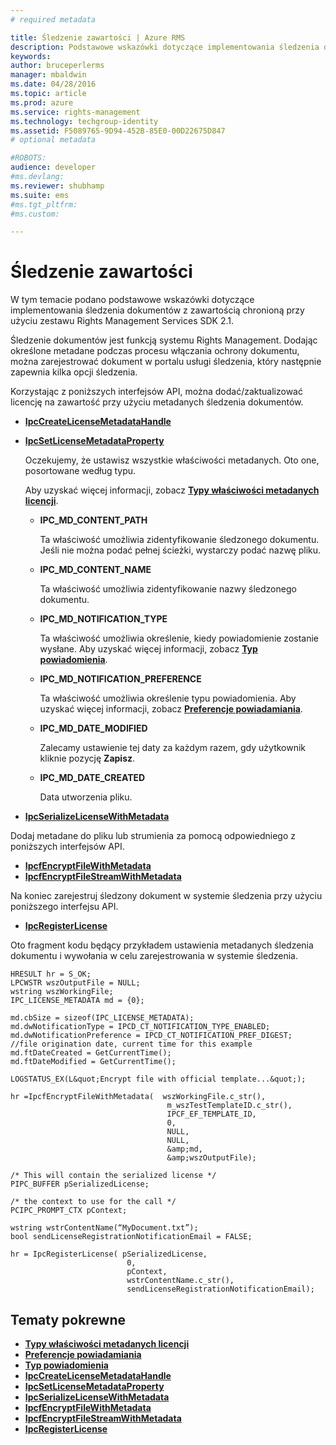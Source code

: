```yaml
---
# required metadata

title: Śledzenie zawartości | Azure RMS
description: Podstawowe wskazówki dotyczące implementowania śledzenia dokumentów
keywords:
author: bruceperlerms
manager: mbaldwin
ms.date: 04/28/2016
ms.topic: article
ms.prod: azure
ms.service: rights-management
ms.technology: techgroup-identity
ms.assetid: F5089765-9D94-452B-85E0-00D22675D847
# optional metadata

#ROBOTS:
audience: developer
#ms.devlang:
ms.reviewer: shubhamp
ms.suite: ems
#ms.tgt_pltfrm:
#ms.custom:

---
```


# Śledzenie zawartości

W tym temacie podano podstawowe wskazówki dotyczące implementowania śledzenia dokumentów z zawartością chronioną przy użyciu zestawu Rights Management Services SDK 2.1.

Śledzenie dokumentów jest funkcją systemu Rights Management. Dodając określone metadane podczas procesu włączania ochrony dokumentu, można zarejestrować dokument w portalu usługi śledzenia, który następnie zapewnia kilka opcji śledzenia.

Korzystając z poniższych interfejsów API, można dodać/zaktualizować licencję na zawartość przy użyciu metadanych śledzenia dokumentów.

-   [**IpcCreateLicenseMetadataHandle**](/rights-management/sdk/2.1/api/win/functions#msipc_ipccreatelicensemetadatahandle)
-   [**IpcSetLicenseMetadataProperty**](/rights-management/sdk/2.1/api/win/functions#msipc_ipcsetlicensemetadataproperty)

    Oczekujemy, że ustawisz wszystkie właściwości metadanych. Oto one, posortowane według typu.

    Aby uzyskać więcej informacji, zobacz [**Typy właściwości metadanych licencji**](/rights-management/sdk/2.1/api/win/license%20metadata%20property%20types#msipc_license_metadata_property_types).

    -   **IPC\_MD\_CONTENT\_PATH**

        Ta właściwość umożliwia zidentyfikowanie śledzonego dokumentu. Jeśli nie można podać pełnej ścieżki, wystarczy podać nazwę pliku.

    -   **IPC\_MD\_CONTENT\_NAME**

        Ta właściwość umożliwia zidentyfikowanie nazwy śledzonego dokumentu.

    -   **IPC\_MD\_NOTIFICATION\_TYPE**

        Ta właściwość umożliwia określenie, kiedy powiadomienie zostanie wysłane. Aby uzyskać więcej informacji, zobacz [**Typ powiadomienia**](/rights-management/sdk/2.1/api/win/notification%20type#msipc_notification_type).

    -   **IPC\_MD\_NOTIFICATION\_PREFERENCE**

        Ta właściwość umożliwia określenie typu powiadomienia. Aby uzyskać więcej informacji, zobacz [**Preferencje powiadamiania**](/rights-management/sdk/2.1/api/win/constants#msipc_notification_preference).

    -   **IPC\_MD\_DATE\_MODIFIED**

        Zalecamy ustawienie tej daty za każdym razem, gdy użytkownik kliknie pozycję **Zapisz**.

    -   **IPC\_MD\_DATE\_CREATED**

        Data utworzenia pliku.

-   [**IpcSerializeLicenseWithMetadata**](/rights-management/sdk/2.1/api/win/functions#msipc_ipcserializelicensemetadata)

Dodaj metadane do pliku lub strumienia za pomocą odpowiedniego z poniższych interfejsów API.

-   [**IpcfEncryptFileWithMetadata**](/rights-management/sdk/2.1/api/win/functions#msipc_ipcfencryptfilewithmetadata)
-   [**IpcfEncryptFileStreamWithMetadata**](/rights-management/sdk/2.1/api/win/functions#msipc_ipcfencryptfilestreamwithmetadata)

Na koniec zarejestruj śledzony dokument w systemie śledzenia przy użyciu poniższego interfejsu API.

-   [**IpcRegisterLicense**](/rights-management/sdk/2.1/api/win/functions#msipc_ipcregisterlicense)

Oto fragment kodu będący przykładem ustawienia metadanych śledzenia dokumentu i wywołania w celu zarejestrowania w systemie śledzenia.



    HRESULT hr = S_OK;
    LPCWSTR wszOutputFile = NULL;
    wstring wszWorkingFile;
    IPC_LICENSE_METADATA md = {0};

    md.cbSize = sizeof(IPC_LICENSE_METADATA);
    md.dwNotificationType = IPCD_CT_NOTIFICATION_TYPE_ENABLED;
    md.dwNotificationPreference = IPCD_CT_NOTIFICATION_PREF_DIGEST;
    //file origination date, current time for this example
    md.ftDateCreated = GetCurrentTime();
    md.ftDateModified = GetCurrentTime();

    LOGSTATUS_EX(L&quot;Encrypt file with official template...&quot;);

    hr =IpcfEncryptFileWithMetadata(  wszWorkingFile.c_str(),
                                       m_wszTestTemplateID.c_str(),
                                       IPCF_EF_TEMPLATE_ID,
                                       0,
                                       NULL,
                                       NULL,
                                       &amp;md,
                                       &amp;wszOutputFile);

    /* This will contain the serialized license */
    PIPC_BUFFER pSerializedLicense;

    /* the context to use for the call */
    PCIPC_PROMPT_CTX pContext;

    wstring wstrContentName(“MyDocument.txt”);
    bool sendLicenseRegistrationNotificationEmail = FALSE;

    hr = IpcRegisterLicense( pSerializedLicense,
                              0,
                              pContext,
                              wstrContentName.c_str(),
                              sendLicenseRegistrationNotificationEmail);


## Tematy pokrewne


* [**Typy właściwości metadanych licencji**](/rights-management/sdk/2.1/api/win/license%20metadata%20property%20types#msipc_license_metadata_property_types)
* [**Preferencje powiadamiania**](/rights-management/sdk/2.1/api/win/constants#msipc_notification_preference)
* [**Typ powiadomienia**](/rights-management/sdk/2.1/api/win/notification%20type#msipc_notification_type)
* [**IpcCreateLicenseMetadataHandle**](/rights-management/sdk/2.1/api/win/functions#msipc_ipccreatelicensemetadatahandle)
* [**IpcSetLicenseMetadataProperty**](/rights-management/sdk/2.1/api/win/functions#msipc_ipcsetlicensemetadataproperty)
* [**IpcSerializeLicenseWithMetadata**](/rights-management/sdk/2.1/api/win/functions#msipc_ipcserializelicensemetadata)
* [**IpcfEncryptFileWithMetadata**](/rights-management/sdk/2.1/api/win/functions#msipc_ipcfencryptfilewithmetadata)
* [**IpcfEncryptFileStreamWithMetadata**](/rights-management/sdk/2.1/api/win/functions#msipc_ipcfencryptfilestreamwithmetadata)
* [**IpcRegisterLicense**](/rights-management/sdk/2.1/api/win/functions#msipc_ipcregisterlicense)
 

 


<!--HONumber=May16_HO2-->



